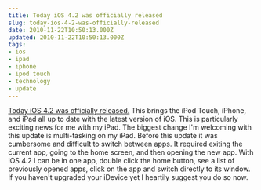 ```yaml
---
title: Today iOS 4.2 was officially released
slug: today-ios-4-2-was-officially-released
date: 2010-11-22T10:50:13.000Z
updated: 2010-11-22T10:50:13.000Z
tags:
- ios
- ipad
- iphone
- ipod touch
- technology
- update
---
```


<a href="http://www.apple.com/ios/" target="_blank">Today iOS 4.2 was officially released.</a>  This brings the iPod Touch, iPhone, and iPad all up to date with the latest version of iOS.  This is particularly exciting news for me with my iPad.  The biggest change I'm welcoming with this update is multi-tasking on my iPad.  Before this update it was cumbersome and difficult to switch between apps.  It required exiting the current app, going to the home screen, and then opening the new app.  With iOS 4.2 I can be in one app, double click the home button, see a list of previously opened apps, click on the app and switch directly to its window.  If you haven't upgraded your iDevice yet I heartily suggest you do so now.
